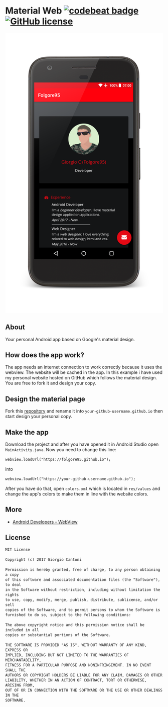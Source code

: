 # Material Web  [![codebeat badge](https://codebeat.co/badges/6777a1ab-afc5-4dd5-8080-dfa8ecce21d3)](https://codebeat.co/projects/github-com-folgore95-materialweb-master)[![GitHub license](https://img.shields.io/github/license/mashape/apistatus.svg)](https://github.com/folgore95/materialweb/blob/master/LICENSE)
<img src="https://github.com/folgore95/media/blob/master/materialweb.png"/>

## About

Your personal Android app based on Google's material design.

## How does the app work?

The app needs an internet connection to work correctly because it uses the webview. The website will be cached in the app.
In this example i have used my personal website hosted on GitHub which follows the material design. You are free to fork it and design your copy. 

## Design the material page

Fork this <a href="https://github.com/folgore95/folgore95.github.io">repository</a> and rename it into `your-github-username.github.io` then start design your personal copy.

## Make the app

Download the project and after you have opened it in Android Studio open `MainActivity.java`. Now you need to change this line:
```xml
webview.loadUrl("https://folgore95.github.io");
```
into
```xml
webview.loadUrl("https://your-github-username.github.io");
```
After you have do that, open `colors.xml` which is located in `res/values` and change the app's colors to make them in line with the website colors.

## More

- <a href="https://developer.android.com/guide/webapps/webview.html">Android Developers - WebView</a>

## License

    MIT License

    Copyright (c) 2017 Giorgio Cantoni

    Permission is hereby granted, free of charge, to any person obtaining a copy
    of this software and associated documentation files (the "Software"), to deal
    in the Software without restriction, including without limitation the rights
    to use, copy, modify, merge, publish, distribute, sublicense, and/or sell
    copies of the Software, and to permit persons to whom the Software is
    furnished to do so, subject to the following conditions:

    The above copyright notice and this permission notice shall be included in all
    copies or substantial portions of the Software.

    THE SOFTWARE IS PROVIDED "AS IS", WITHOUT WARRANTY OF ANY KIND, EXPRESS OR
    IMPLIED, INCLUDING BUT NOT LIMITED TO THE WARRANTIES OF MERCHANTABILITY,
    FITNESS FOR A PARTICULAR PURPOSE AND NONINFRINGEMENT. IN NO EVENT SHALL THE
    AUTHORS OR COPYRIGHT HOLDERS BE LIABLE FOR ANY CLAIM, DAMAGES OR OTHER
    LIABILITY, WHETHER IN AN ACTION OF CONTRACT, TORT OR OTHERWISE, ARISING FROM,
    OUT OF OR IN CONNECTION WITH THE SOFTWARE OR THE USE OR OTHER DEALINGS IN THE
    SOFTWARE.








